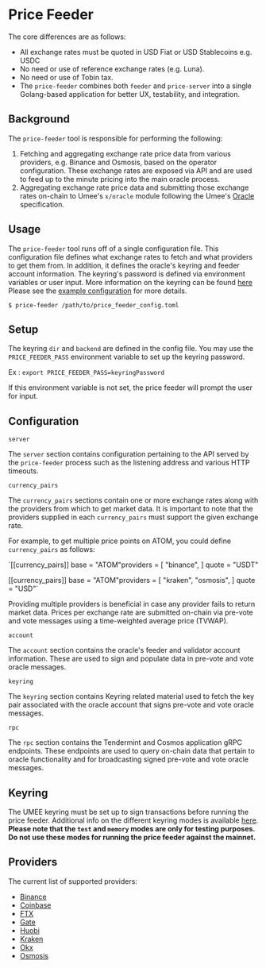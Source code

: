 # Price Feeder

The core differences are as follows:

* All exchange rates must be quoted in USD Fiat or USD Stablecoins e.g. USDC
* No need or use of reference exchange rates (e.g. Luna).
* No need or use of Tobin tax.
* The `price-feeder` combines both `feeder` and `price-server` into a single Golang-based application for better UX, testability, and integration.

## Background

The `price-feeder` tool is responsible for performing the following:

1. Fetching and aggregating exchange rate price data from various providers, e.g. Binance and Osmosis, based on the operator configuration. These exchange rates are exposed via API and are used to feed up to the minute pricing into the main oracle process.
2. Aggregating exchange rate price data and submitting those exchange rates on-chain to Umee's `x/oracle` module following the Umee's [Oracle](https://github.com/umee-network/umee/tree/main/x/oracle/spec) specification.

## Usage

The `price-feeder` tool runs off of a single configuration file. This configuration file defines what exchange rates to fetch and what providers to get them from. In addition, it defines the oracle's keyring and feeder account information. The keyring's password is defined via environment variables or user input. More information on the keyring can be found [here](https://github.com/umee-network/umee/tree/main/price-feeder#keyring) Please see the [example configuration](https://github.com/umee-network/umee/blob/main/price-feeder/price-feeder.example.toml) for more details.

`$ price-feeder /path/to/price_feeder_config.toml`

## Setup

The keyring `dir` and `backend` are defined in the config file. You may use the `PRICE_FEEDER_PASS` environment variable to set up the keyring password.

Ex : `export PRICE_FEEDER_PASS=keyringPassword`

If this environment variable is not set, the price feeder will prompt the user for input.

## Configuration

`server`

The `server` section contains configuration pertaining to the API served by the `price-feeder` process such as the listening address and various HTTP timeouts.

`currency_pairs`

The `currency_pairs` sections contain one or more exchange rates along with the providers from which to get market data. It is important to note that the providers supplied in each `currency_pairs` must support the given exchange rate.

For example, to get multiple price points on ATOM, you could define `currency_pairs` as follows:

\`\[\[currency\_pairs]] base = "ATOM"providers = \[ "binance", ] quote = "USDT"

\[\[currency\_pairs]] base = "ATOM"providers = \[ "kraken", "osmosis", ] quote = "USD"\`

Providing multiple providers is beneficial in case any provider fails to return market data. Prices per exchange rate are submitted on-chain via pre-vote and vote messages using a time-weighted average price (TVWAP).

`account`

The `account` section contains the oracle's feeder and validator account information. These are used to sign and populate data in pre-vote and vote oracle messages.

`keyring`

The `keyring` section contains Keyring related material used to fetch the key pair associated with the oracle account that signs pre-vote and vote oracle messages.

`rpc`

The `rpc` section contains the Tendermint and Cosmos application gRPC endpoints. These endpoints are used to query on-chain data that pertain to oracle functionality and for broadcasting signed pre-vote and vote oracle messages.

## Keyring

The UMEE keyring must be set up to sign transactions before running the price feeder. Additional info on the different keyring modes is available [here](https://docs.cosmos.network/master/run-node/keyring.html). **Please note that the `test` and `memory` modes are only for testing purposes.** **Do not use these modes for running the price feeder against the mainnet.**

## Providers

The current list of supported providers:

* [Binance](https://www.binance.com/en)
* [Coinbase](https://www.coinbase.com/)
* [FTX](https://www.ftx.us/)
* [Gate](https://www.gate.io/)
* [Huobi](https://www.huobi.com/en-us/)
* [Kraken](https://www.kraken.com/en-us/)
* [Okx](https://www.okx.com/)
* [Osmosis](https://app.osmosis.zone/)
